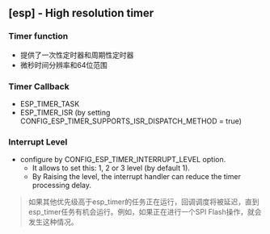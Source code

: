 ## [esp] - High resolution timer

### Timer function
* 提供了一次性定时器和周期性定时器
* 微秒时间分辨率和64位范围

### Timer Callback
* ESP_TIMER_TASK
* ESP_TIMER_ISR (by setting CONFIG_ESP_TIMER_SUPPORTS_ISR_DISPATCH_METHOD = true)

### Interrupt Level
* configure by CONFIG_ESP_TIMER_INTERRUPT_LEVEL option.
  * It allows to set this: 1, 2 or 3 level (by default 1).
  * By Raising the level, the interrupt handler can reduce the timer processing delay.

> 如果其他优先级高于esp_timer的任务正在运行，回调调度将被延迟，直到esp_timer任务有机会运行。例如，如果正在进行一个SPI Flash操作，就会发生这种情况。


